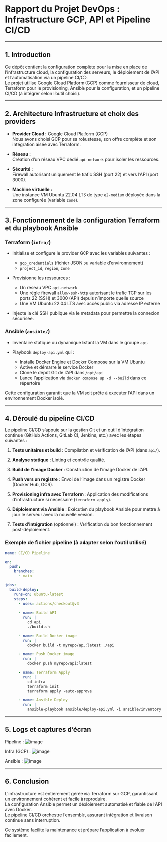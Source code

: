 # Rapport du Projet DevOps : Infrastructure GCP, API et Pipeline CI/CD

---

## 1. Introduction

Ce dépôt contient la configuration complète pour la mise en place de l’infrastructure cloud, la configuration des serveurs, le déploiement de l’API et l’automatisation via un pipeline CI/CD.  
Le projet utilise Google Cloud Platform (GCP) comme fournisseur de cloud, Terraform pour le provisioning, Ansible pour la configuration, et un pipeline CI/CD (à intégrer selon l’outil choisi).

---

## 2. Architecture Infrastructure et choix des providers

- **Provider Cloud :** Google Cloud Platform (GCP)  
  Nous avons choisi GCP pour sa robustesse, son offre complète et son intégration aisée avec Terraform.

- **Réseau :**  
  Création d’un réseau VPC dédié `api-network` pour isoler les ressources.

- **Sécurité :**  
  Firewall autorisant uniquement le trafic SSH (port 22) et vers l’API (port 3000).

- **Machine virtuelle :**  
  Une instance VM Ubuntu 22.04 LTS de type `e2-medium` déployée dans la zone configurée (variable `zone`).

---

## 3. Fonctionnement de la configuration Terraform et du playbook Ansible

### Terraform (`infra/`)

- Initialise et configure le provider GCP avec les variables suivantes :  
  - `gcp_credentials` (fichier JSON ou variable d’environnement)  
  - `project_id`, `region`, `zone`

- Provisionne les ressources :  
  - Un réseau VPC `api-network`  
  - Une règle firewall `allow-ssh-http` autorisant le trafic TCP sur les ports 22 (SSH) et 3000 (API) depuis n’importe quelle source  
  - Une VM Ubuntu 22.04 LTS avec accès public via adresse IP externe

- Injecte la clé SSH publique via le metadata pour permettre la connexion sécurisée.

### Ansible (`ansible/`)

- Inventaire statique ou dynamique listant la VM dans le groupe `api`.

- Playbook `deploy-api.yml` qui :  
  - Installe Docker Engine et Docker Compose sur la VM Ubuntu  
  - Active et démarre le service Docker  
  - Clone le dépôt Git de l’API dans `/opt/api`  
  - Lance l’application via `docker compose up -d --build` dans ce répertoire

Cette configuration garantit que la VM soit prête à exécuter l’API dans un environnement Docker isolé.

---

## 4. Déroulé du pipeline CI/CD

Le pipeline CI/CD s’appuie sur la gestion Git et un outil d’intégration continue (GitHub Actions, GitLab CI, Jenkins, etc.) avec les étapes suivantes :

1. **Tests unitaires et build** : Compilation et vérification de l’API (dans `api/`).

2. **Analyse statique** : Linting et contrôle qualité.

3. **Build de l’image Docker** : Construction de l’image Docker de l’API.

4. **Push vers un registre** : Envoi de l’image dans un registre Docker (Docker Hub, GCR).

5. **Provisioning infra avec Terraform** : Application des modifications d’infrastructure si nécessaire (`terraform apply`).

6. **Déploiement via Ansible** : Exécution du playbook Ansible pour mettre à jour le serveur avec la nouvelle version.

7. **Tests d’intégration** (optionnel) : Vérification du bon fonctionnement post-déploiement.

### Exemple de fichier pipeline (à adapter selon l’outil utilisé)

```yaml
name: CI/CD Pipeline

on:
  push:
    branches:
      - main

jobs:
  build-deploy:
    runs-on: ubuntu-latest
    steps:
      - uses: actions/checkout@v3
      
      - name: Build API
        run: |
          cd api
          ./build.sh

      - name: Build Docker image
        run: |
          docker build -t myrepo/api:latest ./api

      - name: Push Docker image
        run: |
          docker push myrepo/api:latest

      - name: Terraform Apply
        run: |
          cd infra
          terraform init
          terraform apply -auto-approve

      - name: Ansible Deploy
        run: |
          ansible-playbook ansible/deploy-api.yml -i ansible/inventory
```

---

## 5. Logs et captures d’écran

Pipeline :
![image](https://github.com/user-attachments/assets/8f7ab661-b9a2-48f4-b7cd-b3dbff324b02)

Infra (GCP) :
![image](https://github.com/user-attachments/assets/937e739c-2eac-4b6c-be08-7ff8d21a5245)

Ansible :
![image](https://github.com/user-attachments/assets/1f8fb158-f52f-4e3a-9646-062b66fda520)

---

## 6. Conclusion

L’infrastructure est entièrement gérée via Terraform sur GCP, garantissant un environnement cohérent et facile à reproduire.  
La configuration Ansible permet un déploiement automatisé et fiable de l’API avec Docker.  
Le pipeline CI/CD orchestre l’ensemble, assurant intégration et livraison continue sans interruption.  

Ce système facilite la maintenance et prépare l’application à évoluer facilement.
